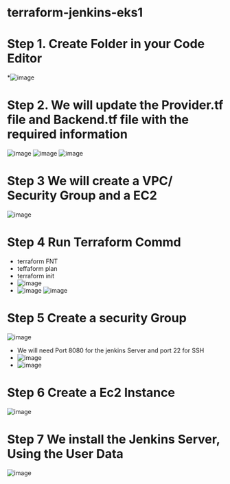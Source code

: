 # terraform-jenkins-eks1

# Step 1. Create Folder in your Code Editor
*![image](https://github.com/rogerbarrow/terraform-jenkins-eks1/assets/46138186/1f13528c-5cd3-467c-8e86-cb555b98e02c)
# Step 2. We will update the Provider.tf file and Backend.tf file with the required information
![image](https://github.com/rogerbarrow/terraform-jenkins-eks1/assets/46138186/bdbec8bc-25a9-4763-b91e-0aee41a4878e)
![image](https://github.com/rogerbarrow/terraform-jenkins-eks1/assets/46138186/cbccc8b5-2bc2-4b65-9d03-e2da186993a9)
![image](https://github.com/rogerbarrow/terraform-jenkins-eks1/assets/46138186/852bdd48-5484-43c5-8723-f147b0807f31)
# Step 3 We will create a VPC/ Security Group and a EC2
![image](https://github.com/rogerbarrow/terraform-jenkins-eks1/assets/46138186/2e1258b8-2784-4658-9150-5a86feea571e)
# Step 4 Run Terraform Commd
* terraform FNT
* teffaform plan
* terraform init
* ![image](https://github.com/rogerbarrow/terraform-jenkins-eks1/assets/46138186/691fae73-cde9-49ca-be42-548ea200f00b)
* ![image](https://github.com/rogerbarrow/terraform-jenkins-eks1/assets/46138186/aa1cd97b-472d-4770-b7eb-b14c386e2f6a)
  ![image](https://github.com/rogerbarrow/terraform-jenkins-eks1/assets/46138186/27e36a0d-0489-4f00-9bc8-8065d2954f5b)
# Step 5 Create a security Group
![image](https://github.com/rogerbarrow/terraform-jenkins-eks1/assets/46138186/c944afb5-fb47-4109-840f-751ba77a6571)
 * We will need Port 8080 for the jenkins Server and port 22 for SSH
 * ![image](https://github.com/rogerbarrow/terraform-jenkins-eks1/assets/46138186/f833c59b-9be4-48bc-a3ab-b0f7c3077ad2)
 * ![image](https://github.com/rogerbarrow/terraform-jenkins-eks1/assets/46138186/cbdbbbea-d8b0-426a-9a8a-d78f10d916bd)
# Step 6 Create a Ec2 Instance 
![image](https://github.com/rogerbarrow/terraform-jenkins-eks1/assets/46138186/e3af5b1e-1e26-4094-8be6-60e01daa0ceb)
# Step 7 We install the Jenkins Server, Using the User Data 
![image](https://github.com/rogerbarrow/terraform-jenkins-eks1/assets/46138186/9ce6f283-db72-4d6f-bf69-efbea709204b)


